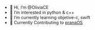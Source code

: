 - 👋 Hi, I’m @OliviaCE
- 👀 I’m interested in python & c++
- 🌱 I’m currently learning objetive-c, swift
- 💞️ Currently Contributing to [pranaOS](https://github.com/pranaOS/pranaOS)

<!---
OliviaCE/OliviaCE is a ✨ special ✨ repository because its `README.md` (this file) appears on your GitHub profile.
You can click the Preview link to take a look at your changes.
--->
